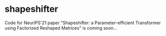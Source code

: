 # shapeshifter
Code for NeurIPS'21 paper "Shapeshifter: a Parameter-efficient Transformer using Factorized Reshaped Matrices" is coming soon...
